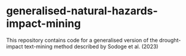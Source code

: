 # generalised-natural-hazards-impact-mining
This repository contains code for a generalised version of the drought-impact text-mining method described by Sodoge et al. (2023)
